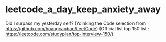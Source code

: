 # leetcode_a_day_keep_anxiety_away
Did I surpass my yesterday self?
(Yoinking the Code selection from https://github.com/hoangcaobao/LeetCode)
(Official list top 150 list : https://leetcode.com/studyplan/top-interview-150/)

